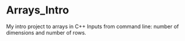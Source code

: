 # Arrays_Intro
My intro project to arrays in C++
Inputs from command line: number of dimensions and number of rows.

